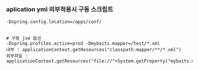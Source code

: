 ### aplication yml 외부적용시 구동 스크립트
    -Dspring.config.location=/apps/conf/


    # 구동 jvm 옵션
    -Dspring.profiles.active=prod -Dmybaits.mapper=/test/*.xml
    내부 : applicationContext.getResources("classpath:mapper/**/*.xml")
    외부파일 : applicationContext.getResources("file://"+System.getProperty("mybaits.mapper")

